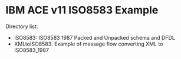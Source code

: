 # IBM ACE v11 ISO8583 Example

Directory list:

- ISO8583: ISO8583 1987 Packed and Unpacked schema and DFDL
- XMLtoISO8583: Example of message flow converting XML to ISO8583_1987
